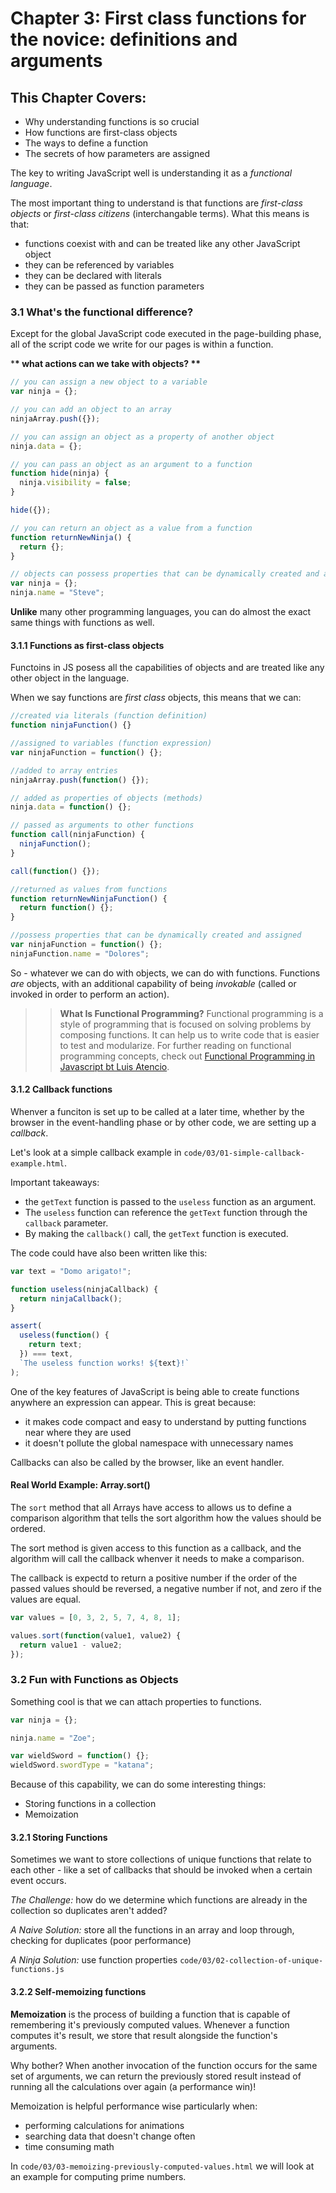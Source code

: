 # Chapter 3: First class functions for the novice: definitions and arguments

## This Chapter Covers:

- Why understanding functions is so crucial
- How functions are first-class objects
- The ways to define a function
- The secrets of how parameters are assigned

The key to writing JavaScript well is understanding it as a _functional language_.

The most important thing to understand is that functions are _first-class objects_ or _first-class citizens_ (interchangable terms). What this means is that:

- functions coexist with and can be treated like any other JavaScript object
- they can be referenced by variables
- they can be declared with literals
- they can be passed as function parameters

### 3.1 What's the functional difference?

Except for the global JavaScript code executed in the page-building phase, all of the script code we write for our pages is within a function.

\***\* what actions can we take with objects? \*\***

```javascript
// you can assign a new object to a variable
var ninja = {};

// you can add an object to an array
ninjaArray.push({});

// you can assign an object as a property of another object
ninja.data = {};

// you can pass an object as an argument to a function
function hide(ninja) {
  ninja.visibility = false;
}

hide({});

// you can return an object as a value from a function
function returnNewNinja() {
  return {};
}

// objects can possess properties that can be dynamically created and assigned
var ninja = {};
ninja.name = "Steve";
```

**Unlike** many other programming languages, you can do almost the exact same things with functions as well.

#### 3.1.1 Functions as first-class objects

Functoins in JS posess all the capabilities of objects and are treated like any other object in the language.

When we say functions are _first class_ objects, this means that we can:

```javascript
//created via literals (function definition)
function ninjaFunction() {}

//assigned to variables (function expression)
var ninjaFunction = function() {};

//added to array entries
ninjaArray.push(function() {});

// added as properties of objects (methods)
ninja.data = function() {};

// passed as arguments to other functions
function call(ninjaFunction) {
  ninjaFunction();
}

call(function() {});

//returned as values from functions
function returnNewNinjaFunction() {
  return function() {};
}

//possess properties that can be dynamically created and assigned
var ninjaFunction = function() {};
ninjaFunction.name = "Dolores";
```

So - whatever we can do with objects, we can do with functions. Functions _are_ objects, with an additional capability of being _invokable_ (called or invoked in order to perform an action).

> > **What Is Functional Programming?**
> > Functional programming is a style of programming that is focused on solving problems by composing functions. It can help us to write code that is easier to test and modularize. For further reading on functional programming concepts, check out <a href="https://www.manning.com/books/functional-programming-in-javascript">Functional Programming in Javascript bt Luis Atencio</a>.

#### 3.1.2 Callback functions

Whenver a funciton is set up to be called at a later time, whether by the browser in the event-handling phase or by other code, we are setting up a _callback_.

Let's look at a simple callback example in `code/03/01-simple-callback-example.html`.

Important takeaways:

- the `getText` function is passed to the `useless` function as an argument.
- The `useless` function can reference the `getText` function through the `callback` parameter.
- By making the `callback()` call, the `getText` function is executed.

The code could have also been written like this:

```javascript
var text = "Domo arigato!";

function useless(ninjaCallback) {
  return ninjaCallback();
}

assert(
  useless(function() {
    return text;
  }) === text,
  `The useless function works! ${text}!`
);
```

One of the key features of JavaScript is being able to create functions anywhere an expression can appear. This is great because:

- it makes code compact and easy to understand by putting functions near where they are used
- it doesn't pollute the global namespace with unnecessary names

Callbacks can also be called by the browser, like an event handler.

#### Real World Example: Array.sort()

The `sort` method that all Arrays have access to allows us to define a comparison algorithm that tells the sort algorithm how the values should be ordered.

The sort method is given access to this function as a callback, and the algorithm will call the callback whenver it needs to make a comparison.

The callback is expectd to return a positive number if the order of the passed values should be reversed, a negative number if not, and zero if the values are equal.

```javascript
var values = [0, 3, 2, 5, 7, 4, 8, 1];

values.sort(function(value1, value2) {
  return value1 - value2;
});
```

### 3.2 Fun with Functions as Objects

Something cool is that we can attach properties to functions.

```javascript
var ninja = {};

ninja.name = "Zoe";

var wieldSword = function() {};
wieldSword.swordType = "katana";
```

Because of this capability, we can do some interesting things:

- Storing functions in a collection
- Memoization

#### 3.2.1 Storing Functions

Sometimes we want to store collections of unique functions that relate to each other - like a set of callbacks that should be invoked when a certain event occurs.

_The Challenge:_ how do we determine which functions are already in the collection so duplicates aren't added?

_A Naive Solution:_ store all the functions in an array and loop through, checking for duplicates (poor performance)

_A Ninja Solution:_ use function properties `code/03/02-collection-of-unique-functions.js`

#### 3.2.2 Self-memoizing functions

**Memoization** is the process of building a function that is capable of remembering it's previously computed values. Whenever a function computes it's result, we store that result alongside the function's arguments.

Why bother? When another invocation of the function occurs for the same set of arguments, we can return the previously stored result instead of running all the calculations over again (a performance win)!

Memoization is helpful performance wise particularly when:

- performing calculations for animations
- searching data that doesn't change often
- time consuming math

In `code/03/03-memoizing-previously-computed-values.html` we will look at an example for computing prime numbers.
